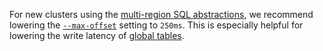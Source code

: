 For new clusters using the [multi-region SQL abstractions](multiregion-overview.html), we recommend lowering the [`--max-offset`](cockroach-start.html#flags-max-offset) setting to `250ms`.  This is especially helpful for lowering the write latency of [global tables](multiregion-overview.html#global-tables).
